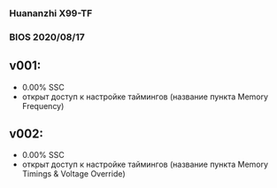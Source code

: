 ### Huananzhi X99-TF
### BIOS 2020/08/17
## v001:
* 0.00% SSC
* открыт доступ к настройке таймингов (название пункта Memory Frequency)
## v002:
* 0.00% SSC
* открыт доступ к настройке таймингов (название пункта Memory Timings & Voltage Override)
